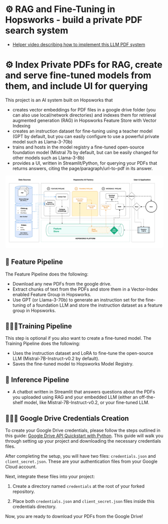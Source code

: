# ⚙️ RAG and Fine-Tuning in Hopsworks - build a private PDF search system  
  * [Helper video describing how to implement this LLM PDF system](https://www.youtube.com/watch?v=8YDANJ4Gbis) 

# ⚙️ Index Private PDFs for RAG, create and serve fine-tuned models from them, and include UI for querying

This project is an AI system built on Hopsworks that
  * creates vector embeddings for PDF files in a google drive folder (you can also use local/network directories) and indexes them for retrieval augmented generation (RAG) in Hopsworks Feature Store with Vector Indexing
  * creates an instruction dataset for fine-tuning using a teacher model (GPT by default, but you can easily configure to use a powerful private model such as Llama-3-70b)
  * trains and hosts in the model registry a fine-tuned open-source foundation model (Mistral 7b by default, but can be easily changed for other models such as Llama-3-8b)
  * provides a UI, written in Streamlit/Python, for querying your PDFs that returns answers, citing the page/paragraph/url-to-pdf in its answer.

![Hopsworks Architecture for Private PDFs Indexed for LLMs](../..//images/llm-pdfs-architecture.gif)

## 📖 Feature Pipeline
The Feature Pipeline does the following:

 * Download any new PDFs from the google drive.
 * Extract chunks of text from the PDFs and store them in a Vector-Index enabled Feature Group in Hopsworks.
 * Use GPT (or Llama-3-70b) to generate an instruction set for the fine-tuning of a foundation LLM and store the instruction dataset as a feature group in Hopsworks.

## 🏃🏻‍♂️Training Pipeline
This step is optional if you also want to create a fine-tuned model. 
The Training Pipeline does the following:

 * Uses the instruction dataset and LoRA to fine-tune the open-source LLM (Mistral-7B-Instruct-v0.2 by default).
 * Saves the fine-tuned model to Hopsworks Model Registry.

## 🚀 Inference Pipeline
* A chatbot written in Streamlit that answers questions about the PDFs you uploaded using RAG and your embedded LLM (either an off-the-shelf model, like Mistral-7B-Instruct-v0.2, or your fine-tuned LLM.

## 🕵🏻‍♂️ Google Drive Credentials Creation

To create your Google Drive credentials, please follow the steps outlined in this guide: [Google Drive API Quickstart with Python](https://developers.google.com/drive/api/quickstart/python). This guide will walk you through setting up your project and downloading the necessary credentials files.

After completing the setup, you will have two files: `credentials.json` and `client_secret.json`. These are your authentication files from your Google Cloud account.

Next, integrate these files into your project:

1. Create a directory named `credentials` at the root of your forked repository.

2. Place both `credentials.json` and `client_secret.json` files inside this credentials directory.

Now, you are ready to download your PDFs from the Google Drive!


